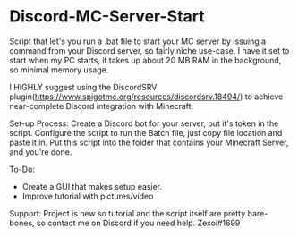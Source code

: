 # Discord-MC-Server-Start
Script that let's you run a .bat file to start your MC server by issuing a command from your Discord server, so fairly niche use-case. I have it set to start when my PC starts, it takes up about 20 MB RAM in the background, so minimal memory usage.

I HIGHLY suggest using the DiscordSRV plugin(https://www.spigotmc.org/resources/discordsrv.18494/) to achieve near-complete Discord integration with Minecraft. 

Set-up Process:
Create a Discord bot for your server, put it's token in the script.
Configure the script to run the Batch file, just copy file location and paste it in.
Put this script into the folder that contains your Minecraft Server, and you're done.

To-Do:

* Create a GUI that makes setup easier. 
* Improve tutorial with pictures/video

Support:
Project is new so tutorial and the script itself are pretty bare-bones, so contact me on Discord if you need help. Zexoi#1699
